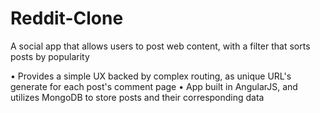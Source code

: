 # Reddit-Clone
A social app that allows users to post web content, with a filter that sorts posts by popularity

• Provides a simple UX backed by complex routing, as unique URL's generate for each post's comment page
• App built in AngularJS, and utilizes MongoDB to store posts and their corresponding data

